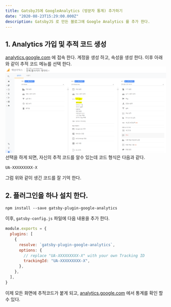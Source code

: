 ```yaml
---
title: GatsbyJS에 GoogleAnalytics (방문자 통계) 추가하기
date: "2020-08-23T15:29:00.000Z"
description: GatsbyJS 로 만든 블로그에 Google Analytics 를 추가 한다.
---
```


## 1. Analytics 가입 및 추적 코드 생성

[analytics.google.com](https://analytics.google.com/) 에 접속 한다.
계정을 생성 하고, 속성을 생성 한다.
이후 아래와 같이 추적 코드 메뉴를 선택 한다.
![구글 애널리틱스 추적코드 메뉴](./../../assets/analytics_code_menu.png)
선택을 하게 되면, 자신의 추적 코드를 알수 있는데 코드 형식은 다음과 같다.
```
UA-XXXXXXXXX-X
```
그럼 위와 같이 생긴 코드를 잘 기억 한다.

## 2. 플러그인을 하나 설치 한다.
```shell script
npm install --save gatsby-plugin-google-analytics
```

이후, `gatsby-config.js` 파일에 다음 내용을 추가 한다.
```javascript
module.exports = {
  plugins: [
    {
      resolve: `gatsby-plugin-google-analytics`,
      options: {
        // replace "UA-XXXXXXXXX-X" with your own Tracking ID
        trackingId: "UA-XXXXXXXXX-X",
      },
    },
  ],
}
```

이제 모든 화면에 추적코드가 붙게 되고, [analytics.google.com](https://analytics.google.com/) 에서 통계를 확인 할수 있다.